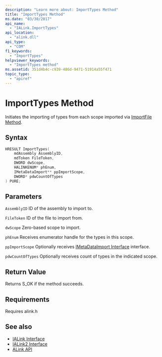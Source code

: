 ```yaml
---
description: "Learn more about: ImportTypes Method"
title: "ImportTypes Method"
ms.date: "03/30/2017"
api_name:
  - "IALink.ImportTypes"
api_location:
  - "alink.dll"
api_type:
  - "COM"
f1_keywords:
  - "ImportTypes"
helpviewer_keywords:
  - "ImportTypes method"
ms.assetid: 351d4b4c-c939-486d-9471-51914a55f471
topic_type:
  - "apiref"
---
```

# ImportTypes Method

Initiates the importing of types from each scope imported via [ImportFile Method](importfile-method.md).

## Syntax

```cpp
HRESULT ImportTypes(
    mdAssembly AssemblyID,
    mdToken FileToken,
    DWORD dwScope,
    HALINKENUM* phEnum,
    IMetaDataImport** ppImportScope,
    DWORD* pdwCountOfTypes
) PURE;
```

## Parameters

 `AssemblyID`
 ID of the assembly to import to.

 `FileToken`
 ID of the file to import from.

 `dwScope`
 Zero-based scope to import.

 `phEnum`
 Receives enumerator handle for the types in this scope.

 `ppImportScope`
 Optionally receives [IMetaDataImport Interface](../../../core/unmanaged-api/metadata/interfaces/imetadataimport-interface.md) interface.

 `pdwCountOfTypes`
 Optionally receives count of types in the indicated scope.

## Return Value

 Returns S_OK if the method succeeds.

## Requirements

 Requires alink.h

## See also

- [IALink Interface](ialink-interface.md)
- [IALink2 Interface](ialink2-interface.md)
- [ALink API](index.md)
